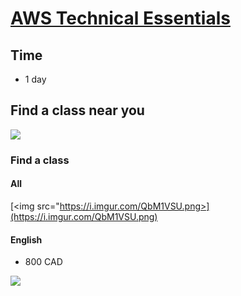 # [AWS Technical Essentials](https://aws.amazon.com/training/course-descriptions/essentials/)

## Time
* 1 day

## Find a class near you
[<img src="https://i.imgur.com/vOClKAq.png">](https://i.imgur.com/vOClKAq.png)

### Find a class
#### All
[<img src="https://i.imgur.com/QbM1VSU.png>](https://i.imgur.com/QbM1VSU.png)

#### English
* 800 CAD

[<img src="https://i.imgur.com/Blu5DIh.png">](https://www.exitcertified.com/it-training/aws/essentials-for-getting-started/technical-essentials-26172-detail.html?event=148781&partner_referral=AMAZON_WEB_SERVICES)
